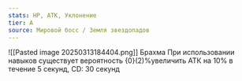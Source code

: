 ```yaml
---
stats: HP, АТК, Уклонение
tier: A
source: Мировой босс / Земля звездопадов
---
```

![[Pasted image 20250313184404.png]]
Брахма
При использовании навыков существует вероятность {0}(2)%увеличить АТК на 10% в течение 5 секунд, CD: 30 секунд